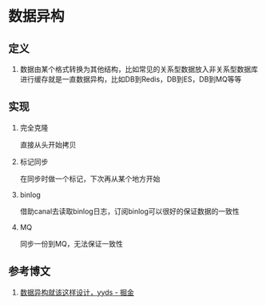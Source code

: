 # 数据异构

## 定义

1. 数据由某个格式转换为其他结构，比如常见的关系型数据放入非关系型数据库进行缓存就是一直数据异构，比如DB到Redis，DB到ES，DB到MQ等等



## 实现

1. 完全克隆
   
   直接从头开始拷贝

2. 标记同步
   
   在同步时做一个标记，下次再从某个地方开始

3. binlog
   
   借助canal去读取binlog日志，订阅binlog可以很好的保证数据的一致性

4. MQ
   
   同步一份到MQ，无法保证一致性



## 参考博文

1. [数据异构就该这样设计，yyds - 掘金](https://juejin.cn/post/7143491393011318797)

